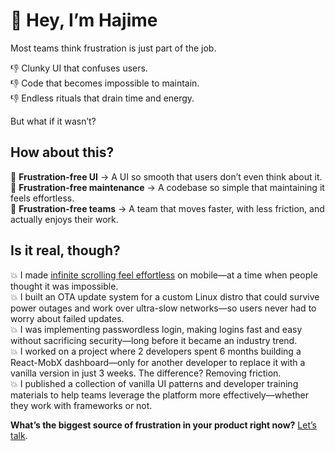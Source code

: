 # 👋 Hey, I’m Hajime
Most teams think frustration is just part of the job.

👎 Clunky UI that confuses users.  
👎 Code that becomes impossible to maintain.  
👎 Endless rituals that drain time and energy.  

But what if it wasn’t?

## How about this?
🚀 **Frustration-free UI** → A UI so smooth that users don’t even think about it.  
🚀 **Frustration-free maintenance** → A codebase so simple that maintaining it feels effortless.  
🚀 **Frustration-free teams** → A team that moves faster, with less friction, and actually enjoys their work.  

## Is it real, though?
💥 I made [infinite scrolling feel effortless][cs1] on mobile—at a time when people thought it was impossible.  
💥 I built an OTA update system for a custom Linux distro that could survive power outages and work over ultra-slow networks—so users never had to worry about failed updates.  
💥 I was implementing passwordless login, making logins fast and easy without sacrificing security—long before it became an industry trend.  
💥 I worked on a project where 2 developers spent 6 months building a React-MobX dashboard—only for another developer to replace it with a vanilla version in just 3 weeks. The difference? Removing friction.  
💥 I published a collection of vanilla UI patterns and developer training materials to help teams leverage the platform more effectively—whether they work with frameworks or not.  

**What’s the biggest source of frustration in your product right now?** [Let’s talk][ln].

[cs1]: https://foxbunny.github.io/infinite-scrolling-lessons.html
[ln]: https://linkedin.com/in/hajime-yamasaki-vukelic/
